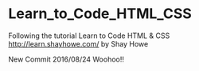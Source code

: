 Learn_to_Code_HTML_CSS
======================
Following the tutorial Learn to Code HTML & CSS http://learn.shayhowe.com/ by Shay Howe

New Commit 2016/08/24 Woohoo!!
